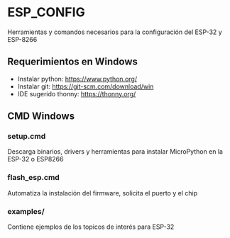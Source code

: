 # ESP_CONFIG
Herramientas y comandos necesarios para la configuración del ESP-32 y ESP-8266

## Requerimientos en Windows
- Instalar python: https://www.python.org/
- Instalar git: https://git-scm.com/download/win
- IDE sugerido thonny: https://thonny.org/

## CMD Windows
### setup.cmd
Descarga binarios, drivers y herramientas para instalar MicroPython en la ESP-32 o ESP8266

### flash_esp.cmd
Automatiza la instalación del firmware, solicita el puerto y el chip

### examples/
Contiene ejemplos de los topicos de interés para ESP-32
